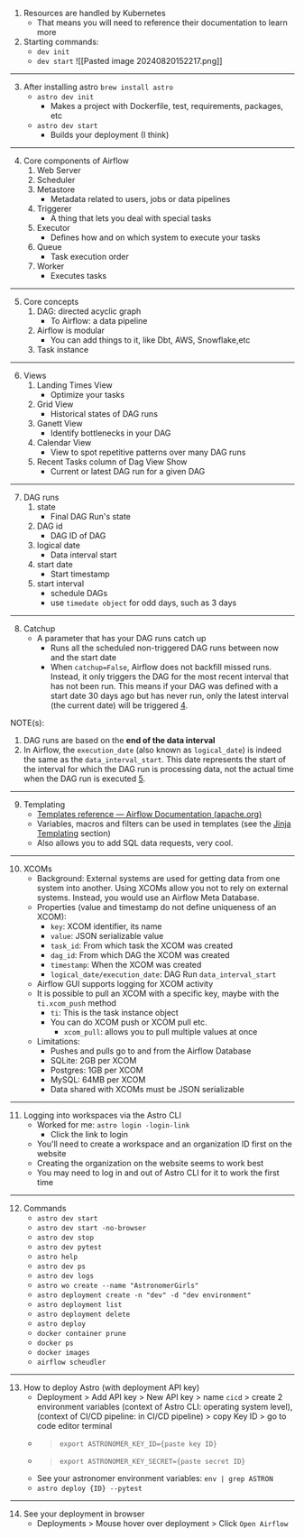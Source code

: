 1. Resources are handled by Kubernetes 
	- That means you will need to reference their documentation to learn more
2. Starting commands:
	- `dev init`
	- `dev start` 
![[Pasted image 20240820152217.png]]
---
3. After installing astro `brew install astro`
	- `astro dev init`
		- Makes a project with Dockerfile, test, requirements, packages, etc
	- `astro dev start`
		- Builds your deployment (I think)
---
4. Core components of Airflow
	1. Web Server
	2. Scheduler
	3. Metastore
		- Metadata related to users, jobs or data pipelines
	4. Triggerer
		- A thing that lets you deal with special tasks
	5. Executor
		- Defines how and on which system to execute your tasks
	6. Queue
		- Task execution order
	7. Worker
		- Executes tasks
---
5. Core concepts
	1. DAG: directed acyclic graph
		- To Airflow: a data pipeline
	2. Airflow is modular
		- You can add things to it, like Dbt, AWS, Snowflake,etc
	3. Task instance 
---
6. Views
	1. Landing Times View
		- Optimize your tasks
	2. Grid View
		- Historical states of DAG runs
	3. Ganett View
		- Identify bottlenecks in your DAG
	4. Calendar View
		- View to spot repetitive patterns over many DAG runs
	5. Recent Tasks column of Dag View Show
		- Current or latest DAG run for a given DAG
---
7. DAG runs
	1. state
		- Final DAG Run's state
	2. DAG id
		- DAG ID of DAG
	3. logical date
		- Data interval start
	4. start date
		- Start timestamp
	5. start interval
		- schedule DAGs
		- use `timedate object` for odd days, such as 3 days
---
8. Catchup
	- A parameter that has your DAG runs catch up 
		- Runs all the scheduled non-triggered DAG runs between now and the start date
		- When `catchup=False`, Airflow does not backfill missed runs. Instead, it only triggers the DAG for the most recent interval that has not been run. This means if your DAG was defined with a start date 30 days ago but has never run, only the latest interval (the current date) will be triggered [4](https://airflow.apache.org/docs/apache-airflow/stable/core-concepts/dag-run.html).

NOTE(s):
1. DAG runs are based on the **end of the data interval**
2. In Airflow, the `execution_date` (also known as `logical_date`) is indeed the same as the `data_interval_start`. This date represents the start of the interval for which the DAG run is processing data, not the actual time when the DAG run is executed [5](https://airflow.apache.org/docs/apache-airflow/stable/core-concepts/dag-run.html).
---
9. Templating
	- [Templates reference — Airflow Documentation (apache.org)](https://airflow.apache.org/docs/apache-airflow/stable/templates-ref.html)
	- Variables, macros and filters can be used in templates (see the [Jinja Templating](https://airflow.apache.org/docs/apache-airflow/stable/core-concepts/operators.html#concepts-jinja-templating) section)
	- Also allows you to add SQL data requests, very cool.
---
10. XCOMs
	- Background: External systems are used for getting data from one system into another. Using XCOMs allow you not to rely on external systems. Instead, you would use an Airflow Meta Database.
	- Properties (value and timestamp do not define uniqueness of an XCOM):
		- `key`: XCOM identifier, its name
		- `value`: JSON serializable value
		- `task_id`: From which task the XCOM was created
		- `dag_id`: From which DAG the XCOM was created
		- `timestamp`: When the XCOM was created
		- `logical_date/execution_date`: DAG Run `data_interval_start`
	- Airflow GUI supports logging for XCOM activity
	- It is possible to pull an XCOM with a specific key, maybe with the `ti.xcom_push` method
		- `ti`: This is the task instance object
		- You can do XCOM push or XCOM pull etc. 
			- `xcom_pull`: allows you to pull multiple values at once 
	- Limitations:
		- Pushes and pulls go to and from the Airflow Database
		- SQLite: 2GB per XCOM
		- Postgres: 1GB per XCOM
		- MySQL: 64MB per XCOM
		- Data shared with XCOMs must be JSON serializable 
---
11. Logging into workspaces via the Astro CLI
	- Worked for me: `astro login -login-link`
		- Click the link to login
	- You'll need to create a workspace and an organization ID first on the website
	- Creating the organization on the website seems to work best
	- You may need to log in and out of Astro CLI for it to work the first time
---
12. Commands
	- `astro dev start`
	- `astro dev start -no-browser`
	- `astro dev stop`
	- `astro dev pytest`
	- `astro help`
	- `astro dev ps`
	- `astro dev logs`
	- `astro wo create --name "AstronomerGirls"`
	- `astro deployment create -n "dev" -d "dev environment"`
	- `astro deployment list`
	- `astro deployment delete`
	- `astro deploy`
	- `docker container prune`
	- `docker ps`
	- `docker images`
	- `airflow scheudler`
---
13. How to deploy Astro (with deployment API key)
	- Deployment > Add API key > New API key > name `cicd` > create 2 environment variables (context of Astro CLI: operating system level), (context of CI/CD pipeline: in CI/CD pipeline) > copy Key ID > go to code editor terminal 
	- > `export ASTRONOMER_KEY_ID={paste key ID}`
	- > `export ASTRONOMER_KEY_SECRET={paste secret ID}`
	- See your astronomer environment variables: `env | grep ASTRON`
	- `astro deploy {ID} --pytest`
---
14. See your deployment in browser
	- Deployments > Mouse hover over deployment > Click `Open Airflow`
